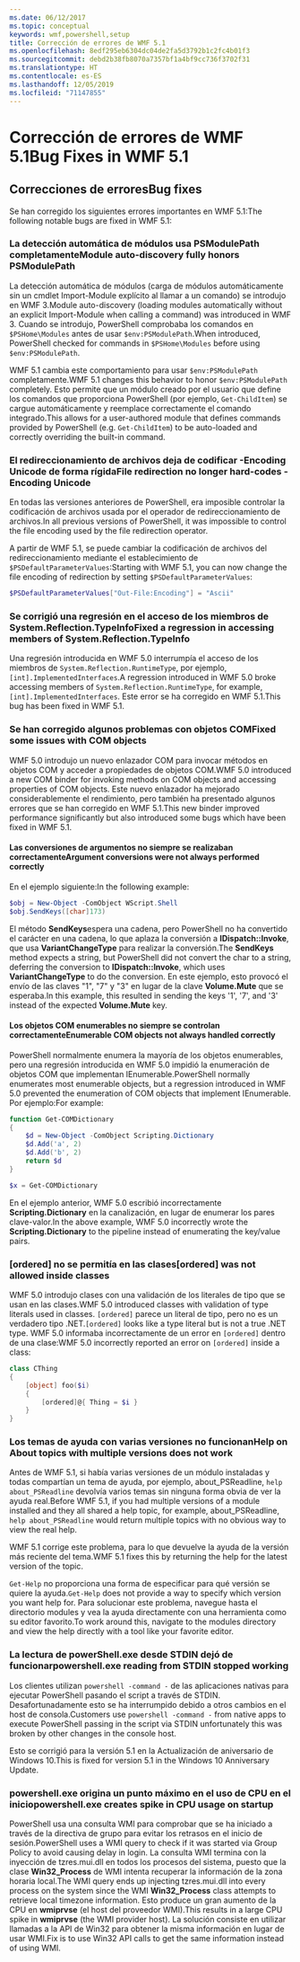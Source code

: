 ```yaml
---
ms.date: 06/12/2017
ms.topic: conceptual
keywords: wmf,powershell,setup
title: Corrección de errores de WMF 5.1
ms.openlocfilehash: 8edf295eb6304dc04de2fa5d3792b1c2fc4b01f3
ms.sourcegitcommit: debd2b38fb8070a7357bf1a4bf9cc736f3702f31
ms.translationtype: HT
ms.contentlocale: es-ES
ms.lasthandoff: 12/05/2019
ms.locfileid: "71147855"
---
```

# <a name="bug-fixes-in-wmf-51"></a><span data-ttu-id="928ed-103">Corrección de errores de WMF 5.1</span><span class="sxs-lookup"><span data-stu-id="928ed-103">Bug Fixes in WMF 5.1</span></span>

## <a name="bug-fixes"></a><span data-ttu-id="928ed-104">Correcciones de errores</span><span class="sxs-lookup"><span data-stu-id="928ed-104">Bug fixes</span></span>

<span data-ttu-id="928ed-105">Se han corregido los siguientes errores importantes en WMF 5.1:</span><span class="sxs-lookup"><span data-stu-id="928ed-105">The following notable bugs are fixed in WMF 5.1:</span></span>

### <a name="module-auto-discovery-fully-honors-psmodulepath"></a><span data-ttu-id="928ed-106">La detección automática de módulos usa PSModulePath completamente</span><span class="sxs-lookup"><span data-stu-id="928ed-106">Module auto-discovery fully honors PSModulePath</span></span>

<span data-ttu-id="928ed-107">La detección automática de módulos (carga de módulos automáticamente sin un cmdlet Import-Module explícito al llamar a un comando) se introdujo en WMF 3.</span><span class="sxs-lookup"><span data-stu-id="928ed-107">Module auto-discovery (loading modules automatically without an explicit Import-Module when calling a command) was introduced in WMF 3.</span></span> <span data-ttu-id="928ed-108">Cuando se introdujo, PowerShell comprobaba los comandos en `$PSHome\Modules` antes de usar `$env:PSModulePath`.</span><span class="sxs-lookup"><span data-stu-id="928ed-108">When introduced, PowerShell checked for commands in `$PSHome\Modules` before using `$env:PSModulePath`.</span></span>

<span data-ttu-id="928ed-109">WMF 5.1 cambia este comportamiento para usar `$env:PSModulePath` completamente.</span><span class="sxs-lookup"><span data-stu-id="928ed-109">WMF 5.1 changes this behavior to honor `$env:PSModulePath` completely.</span></span> <span data-ttu-id="928ed-110">Esto permite que un módulo creado por el usuario que define los comandos que proporciona PowerShell (por ejemplo, `Get-ChildItem`) se cargue automáticamente y reemplace correctamente el comando integrado.</span><span class="sxs-lookup"><span data-stu-id="928ed-110">This allows for a user-authored module that defines commands provided by PowerShell (e.g. `Get-ChildItem`) to be auto-loaded and correctly overriding the built-in command.</span></span>

### <a name="file-redirection-no-longer-hard-codes--encoding-unicode"></a><span data-ttu-id="928ed-111">El redireccionamiento de archivos deja de codificar -Encoding Unicode de forma rígida</span><span class="sxs-lookup"><span data-stu-id="928ed-111">File redirection no longer hard-codes -Encoding Unicode</span></span>

<span data-ttu-id="928ed-112">En todas las versiones anteriores de PowerShell, era imposible controlar la codificación de archivos usada por el operador de redireccionamiento de archivos.</span><span class="sxs-lookup"><span data-stu-id="928ed-112">In all previous versions of PowerShell, it was impossible to control the file encoding used by the file redirection operator.</span></span>

<span data-ttu-id="928ed-113">A partir de WMF 5.1, se puede cambiar la codificación de archivos del redireccionamiento mediante el establecimiento de `$PSDefaultParameterValues`:</span><span class="sxs-lookup"><span data-stu-id="928ed-113">Starting with WMF 5.1, you can now change the file encoding of redirection by setting `$PSDefaultParameterValues`:</span></span>

```powershell
$PSDefaultParameterValues["Out-File:Encoding"] = "Ascii"
```

### <a name="fixed-a-regression-in-accessing-members-of-systemreflectiontypeinfo"></a><span data-ttu-id="928ed-114">Se corrigió una regresión en el acceso de los miembros de System.Reflection.TypeInfo</span><span class="sxs-lookup"><span data-stu-id="928ed-114">Fixed a regression in accessing members of System.Reflection.TypeInfo</span></span>

<span data-ttu-id="928ed-115">Una regresión introducida en WMF 5.0 interrumpía el acceso de los miembros de `System.Reflection.RuntimeType`, por ejemplo, `[int].ImplementedInterfaces`.</span><span class="sxs-lookup"><span data-stu-id="928ed-115">A regression introduced in WMF 5.0 broke accessing members of `System.Reflection.RuntimeType`, for example, `[int].ImplementedInterfaces`.</span></span> <span data-ttu-id="928ed-116">Este error se ha corregido en WMF 5.1.</span><span class="sxs-lookup"><span data-stu-id="928ed-116">This bug has been fixed in WMF 5.1.</span></span>

### <a name="fixed-some-issues-with-com-objects"></a><span data-ttu-id="928ed-117">Se han corregido algunos problemas con objetos COM</span><span class="sxs-lookup"><span data-stu-id="928ed-117">Fixed some issues with COM objects</span></span>

<span data-ttu-id="928ed-118">WMF 5.0 introdujo un nuevo enlazador COM para invocar métodos en objetos COM y acceder a propiedades de objetos COM.</span><span class="sxs-lookup"><span data-stu-id="928ed-118">WMF 5.0 introduced a new COM binder for invoking methods on COM objects and accessing properties of COM objects.</span></span> <span data-ttu-id="928ed-119">Este nuevo enlazador ha mejorado considerablemente el rendimiento, pero también ha presentado algunos errores que se han corregido en WMF 5.1.</span><span class="sxs-lookup"><span data-stu-id="928ed-119">This new binder improved performance significantly but also introduced some bugs which have been fixed in WMF 5.1.</span></span>

#### <a name="argument-conversions-were-not-always-performed-correctly"></a><span data-ttu-id="928ed-120">Las conversiones de argumentos no siempre se realizaban correctamente</span><span class="sxs-lookup"><span data-stu-id="928ed-120">Argument conversions were not always performed correctly</span></span>

<span data-ttu-id="928ed-121">En el ejemplo siguiente:</span><span class="sxs-lookup"><span data-stu-id="928ed-121">In the following example:</span></span>

```powershell
$obj = New-Object -ComObject WScript.Shell
$obj.SendKeys([char]173)
```

<span data-ttu-id="928ed-122">El método **SendKeys**espera una cadena, pero PowerShell no ha convertido el carácter en una cadena, lo que aplaza la conversión a **IDispatch::Invoke**, que usa **VariantChangeType** para realizar la conversión.</span><span class="sxs-lookup"><span data-stu-id="928ed-122">The **SendKeys** method expects a string, but PowerShell did not convert the char to a string, deferring the conversion to **IDispatch::Invoke**, which uses **VariantChangeType** to do the conversion.</span></span> <span data-ttu-id="928ed-123">En este ejemplo, esto provocó el envío de las claves "1", "7" y "3" en lugar de la clave **Volume.Mute** que se esperaba.</span><span class="sxs-lookup"><span data-stu-id="928ed-123">In this example, this resulted in sending the keys '1', '7', and '3' instead of the expected **Volume.Mute** key.</span></span>

#### <a name="enumerable-com-objects-not-always-handled-correctly"></a><span data-ttu-id="928ed-124">Los objetos COM enumerables no siempre se controlan correctamente</span><span class="sxs-lookup"><span data-stu-id="928ed-124">Enumerable COM objects not always handled correctly</span></span>

<span data-ttu-id="928ed-125">PowerShell normalmente enumera la mayoría de los objetos enumerables, pero una regresión introducida en WMF 5.0 impidió la enumeración de objetos COM que implementan IEnumerable.</span><span class="sxs-lookup"><span data-stu-id="928ed-125">PowerShell normally enumerates most enumerable objects, but a regression introduced in WMF 5.0 prevented the enumeration of COM objects that implement IEnumerable.</span></span> <span data-ttu-id="928ed-126">Por ejemplo:</span><span class="sxs-lookup"><span data-stu-id="928ed-126">For example:</span></span>

```powershell
function Get-COMDictionary
{
    $d = New-Object -ComObject Scripting.Dictionary
    $d.Add('a', 2)
    $d.Add('b', 2)
    return $d
}

$x = Get-COMDictionary
```

<span data-ttu-id="928ed-127">En el ejemplo anterior, WMF 5.0 escribió incorrectamente **Scripting.Dictionary** en la canalización, en lugar de enumerar los pares clave-valor.</span><span class="sxs-lookup"><span data-stu-id="928ed-127">In the above example, WMF 5.0 incorrectly wrote the **Scripting.Dictionary** to the pipeline instead of enumerating the key/value pairs.</span></span>

### <a name="ordered-was-not-allowed-inside-classes"></a><span data-ttu-id="928ed-128">[ordered] no se permitía en las clases</span><span class="sxs-lookup"><span data-stu-id="928ed-128">[ordered] was not allowed inside classes</span></span>

<span data-ttu-id="928ed-129">WMF 5.0 introdujo clases con una validación de los literales de tipo que se usan en las clases.</span><span class="sxs-lookup"><span data-stu-id="928ed-129">WMF 5.0 introduced classes with validation of type literals used in classes.</span></span> <span data-ttu-id="928ed-130">`[ordered]` parece un literal de tipo, pero no es un verdadero tipo .NET.</span><span class="sxs-lookup"><span data-stu-id="928ed-130">`[ordered]` looks like a type literal but is not a true .NET type.</span></span> <span data-ttu-id="928ed-131">WMF 5.0 informaba incorrectamente de un error en `[ordered]` dentro de una clase:</span><span class="sxs-lookup"><span data-stu-id="928ed-131">WMF 5.0 incorrectly reported an error on `[ordered]` inside a class:</span></span>

```powershell
class CThing
{
    [object] foo($i)
    {
        [ordered]@{ Thing = $i }
    }
}
```

### <a name="help-on-about-topics-with-multiple-versions-does-not-work"></a><span data-ttu-id="928ed-132">Los temas de ayuda con varias versiones no funcionan</span><span class="sxs-lookup"><span data-stu-id="928ed-132">Help on About topics with multiple versions does not work</span></span>

<span data-ttu-id="928ed-133">Antes de WMF 5.1, si había varias versiones de un módulo instaladas y todas compartían un tema de ayuda, por ejemplo, about_PSReadline, `help about_PSReadline` devolvía varios temas sin ninguna forma obvia de ver la ayuda real.</span><span class="sxs-lookup"><span data-stu-id="928ed-133">Before WMF 5.1, if you had multiple versions of a module installed and they all shared a help topic, for example, about_PSReadline, `help about_PSReadline` would return multiple topics with no obvious way to view the real help.</span></span>

<span data-ttu-id="928ed-134">WMF 5.1 corrige este problema, para lo que devuelve la ayuda de la versión más reciente del tema.</span><span class="sxs-lookup"><span data-stu-id="928ed-134">WMF 5.1 fixes this by returning the help for the latest version of the topic.</span></span>

<span data-ttu-id="928ed-135">`Get-Help` no proporciona una forma de especificar para qué versión se quiere la ayuda.</span><span class="sxs-lookup"><span data-stu-id="928ed-135">`Get-Help` does not provide a way to specify which version you want help for.</span></span> <span data-ttu-id="928ed-136">Para solucionar este problema, navegue hasta el directorio modules y vea la ayuda directamente con una herramienta como su editor favorito.</span><span class="sxs-lookup"><span data-stu-id="928ed-136">To work around this, navigate to the modules directory and view the help directly with a tool like your favorite editor.</span></span>

### <a name="powershellexe-reading-from-stdin-stopped-working"></a><span data-ttu-id="928ed-137">La lectura de powerShell.exe desde STDIN dejó de funcionar</span><span class="sxs-lookup"><span data-stu-id="928ed-137">powershell.exe reading from STDIN stopped working</span></span>

<span data-ttu-id="928ed-138">Los clientes utilizan `powershell -command -` de las aplicaciones nativas para ejecutar PowerShell pasando el script a través de STDIN. Desafortunadamente esto se ha interrumpido debido a otros cambios en el host de consola.</span><span class="sxs-lookup"><span data-stu-id="928ed-138">Customers use `powershell -command -` from native apps to execute PowerShell passing in the script via STDIN unfortunately this was broken by other changes in the console host.</span></span>

<span data-ttu-id="928ed-139">Esto se corrigió para la versión 5.1 en la Actualización de aniversario de Windows 10.</span><span class="sxs-lookup"><span data-stu-id="928ed-139">This is fixed for version 5.1 in the Windows 10 Anniversary Update.</span></span>

### <a name="powershellexe-creates-spike-in-cpu-usage-on-startup"></a><span data-ttu-id="928ed-140">powershell.exe origina un punto máximo en el uso de CPU en el inicio</span><span class="sxs-lookup"><span data-stu-id="928ed-140">powershell.exe creates spike in CPU usage on startup</span></span>

<span data-ttu-id="928ed-141">PowerShell usa una consulta WMI para comprobar que se ha iniciado a través de la directiva de grupo para evitar los retrasos en el inicio de sesión.</span><span class="sxs-lookup"><span data-stu-id="928ed-141">PowerShell uses a WMI query to check if it was started via Group Policy to avoid causing delay in login.</span></span> <span data-ttu-id="928ed-142">La consulta WMI termina con la inyección de tzres.mui.dll en todos los procesos del sistema, puesto que la clase **Win32_Process** de WMI intenta recuperar la información de la zona horaria local.</span><span class="sxs-lookup"><span data-stu-id="928ed-142">The WMI query ends up injecting tzres.mui.dll into every process on the system since the WMI **Win32_Process** class attempts to retrieve local timezone information.</span></span> <span data-ttu-id="928ed-143">Esto produce un gran aumento de la CPU en **wmiprvse** (el host del proveedor WMI).</span><span class="sxs-lookup"><span data-stu-id="928ed-143">This results in a large CPU spike in **wmiprvse** (the WMI provider host).</span></span> <span data-ttu-id="928ed-144">La solución consiste en utilizar llamadas a la API de Win32 para obtener la misma información en lugar de usar WMI.</span><span class="sxs-lookup"><span data-stu-id="928ed-144">Fix is to use Win32 API calls to get the same information instead of using WMI.</span></span>
